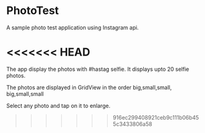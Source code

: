 PhotoTest
=========

A sample photo test application using Instagram api.

<<<<<<< HEAD
=======
The app display the photos with #hastag selfie.
It displays upto 20 selfie photos.

The photos are displayed in GridView in the order big,small,small, big,small,small


Select any photo and tap on it to enlarge.


>>>>>>> 916ec299408921ceb9c111b06b455c3433806a58

